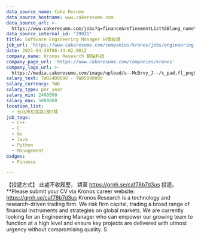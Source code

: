 ```yaml
---
data_source_name: Cake Resume
data_source_hostname: www.cakeresume.com
data_source_url: >-
  https://www.cakeresume.com/jobs?q=finance&refinementList%5Blang_name%5D%5B0%5D=English&refinementList%5Bsalary_type%5D=per_year&range%5Bsalary_range%5D%5Bmin%5D=1000000&page=3
data_source_internal_id: '29021'
title: Software Engineering Manager 研發經理
job_url: 'https://www.cakeresume.com/companies/kronos/jobs/engineering-manager-b976fa'
date: 2021-04-28T06:44:02.901Z
company_name: Kronos Research 麒點科技
company_page_url: 'https://www.cakeresume.com/companies/kronos'
company_logo_url: >-
  https://media.cakeresume.com/image/upload/s--McBrvy_J--/c_pad,fl_png8,h_200,w_200/v1578283593/oah25nx6qnylshhzlpzk.png
salary_text: TWD2400000 - TWD5000000
salary_currency: TWD
salary_type: per_year
salary_min: 2400000
salary_max: 5000000
location_list:
  - 台北市松高路1號7樓
job_tags:
  - C++
  - C
  - Go
  - Java
  - Python
  - Management
badges:
  - Finance

---
```


【投遞方式】 此處不收履歷， 請至 https://grnh.se/caf78b7d3us 投遞。 **Please submit your CV via Kronos career website: https://grnh.se/caf78b7d3us Kronos Research is a technology and research-driven trading firm. We risk firm capital, trading a broad range of financial instruments and strategies on global markets. We are currently looking for an Engineering Manager who can empower our growing team to function at a high level and ensure key projects are delivered with utmost urgency without compromising quality. S